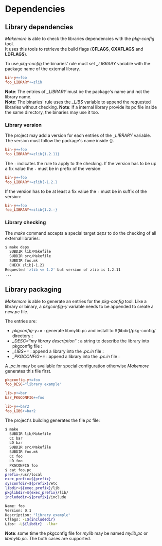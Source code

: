 # Dependencies

## Library dependencies

*Makemore* is able to check the libraries dependencies with the *pkg-config* tool.  
It uses this tools to retrieve the build flags
(**CFLAGS**, **CXXFLAGS** and **LDFLAGS**).

To use *pkg-config* the binaries' rule must set *<binary>\_LIBRARY* variable with the package name of the external library.

```Makefile
bin-y+=foo
foo_LIBRARY+=zlib
```

**Note**: The entries of *<binary>\_LIBRARY* must be the package's name and not the library name.  
**Note**: The binaries' rule uses the *<binary>_LIBS* variable to append the requested libraries without checking.
**Note**: If a internal library provide its pc file inside the same directory, the binaries may use it too.

### Library version

The project may add a version for each entries of the *<binary>\_LIBRARY* variable.
The version must follow the package's name inside {}.

```Makefile
bin-y+=foo
foo_LIBRARY+=zlib{1.2.11}
```

The `-` indicates the rule to apply to the checking.
If the version has to be up a fix value the `-` must be in prefix of the version:

```Makefile
bin-y+=foo
foo_LIBRARY+=zlib{-1.2.}
```

If the version has to be at least a fix value the `-` must be in suffix of the version:

```Makefile
bin-y+=foo
foo_LIBRARY+=zlib{1.2.-}
```

### Library checking

The *make* command accepts a special target *deps* to do the checking of all external libraries:

```bash
$ make deps
  SUBDIR lib/Makefile
  SUBDIR src/Makefile
  SUBDIR foo.mk
  CHECK zlib{-1.2}
Requested 'zlib <= 1.2' but version of zlib is 1.2.11
...
```

## Library packaging

*Makemore* is able to generate an entries for the *pkg-config* tool. Like a library or binary, a *pkgconfig-y* variable needs to be appended to create a new *pc* file.

The entries are:

 * *pkgconfig-y+=<pcname>* : generate libmylib.pc and install to $(libdir)/pkg-config/ directory :
 * *<pcname>_DESC="my library description"* : a string to describe the library into pkgconfig file :
 * *<pcname>_LIBS+=<library>* : append a library into the *<pcname>.pc.in* file :
 * *<library>_PKGCONFIG+=<pcname>* : append a library into the *<pcname>.pc.in* file :

A *<libmylib>.pc.in* may be available for special configuration otherwise *Makemore* generates this file first.

```Makefile
pkgconfig-y+=foo
foo_DESC="library example"

lib-y+=bar
bar_PKGCONFIG+=foo

lib-y+=bar2
foo_LIBS+=bar2
```

The project's building generates the file *pc* file:

```bash
$ make
  SUBDIR lib/Makefile
  CC bar
  LD bar
  SUBDIR src/Makefile
  SUBDIR foo.mk
  CC foo
  LD foo
  PKGCONFIG foo
$ cat foo.pc
prefix=/usr/local
exec_prefix=${prefix}
sysconfdir=${prefix}/etc
libdir=${exec_prefix}/lib
pkglibdir=${exec_prefix}/lib/
includedir=${prefix}/include

Name: foo
Version: 0.1
Description: "library example"
Cflags: -I${includedir}
Libs: -L${libdir}  -lbar
```
**Note**: some time the pkgconfig file for *mylib* may be named *mylib,pc* or *libmylib.pc*. The both cases are supported.

